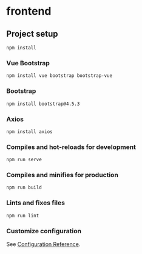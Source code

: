 # frontend

## Project setup
```
npm install
```

### Vue Bootstrap

```
npm install vue bootstrap bootstrap-vue
```

### Bootstrap

```
npm install bootstrap@4.5.3
```

### Axios

```
npm install axios
```

### Compiles and hot-reloads for development

```
npm run serve
```

### Compiles and minifies for production
```
npm run build
```

### Lints and fixes files
```
npm run lint
```

### Customize configuration
See [Configuration Reference](https://cli.vuejs.org/config/).

